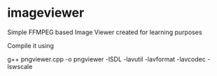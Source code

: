 imageviewer
===========

Simple FFMPEG based Image Viewer created for learning purposes

Compile it using 

g++ pngviewer.cpp -o pngviewer  -lSDL -lavutil -lavformat -lavcodec -lswscale
